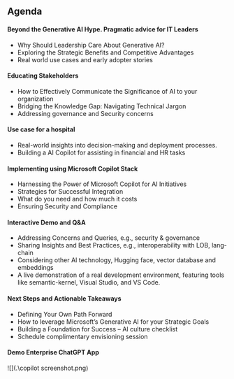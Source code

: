 ## Agenda

#### Beyond the Generative AI Hype. Pragmatic advice for IT Leaders

- Why Should Leadership Care About Generative AI?
- Exploring the Strategic Benefits and Competitive Advantages
- Real world use cases and early adopter stories



#### Educating Stakeholders

- How to Effectively Communicate the Significance of AI to your organization
- Bridging the Knowledge Gap: Navigating Technical Jargon
- Addressing governance and Security concerns



#### Use case for a hospital

- Real-world insights into decision-making and deployment processes.
- Building a AI Copilot for assisting in financial and HR tasks



#### Implementing using Microsoft Copilot Stack

- Harnessing the Power of Microsoft Copilot for AI Initiatives
- Strategies for Successful Integration
- What do you need and how much it costs
- Ensuring Security and Compliance



#### Interactive Demo and Q&A

- Addressing Concerns and Queries, e.g., security & governance
- Sharing Insights and Best Practices, e.g., interoperability with LOB, lang-chain 
- Considering other AI technology, Hugging face, vector database and embeddings
- A live demonstration of a real development environment, featuring tools like semantic-kernel, Visual Studio, and VS Code.



#### Next Steps and Actionable Takeaways

- Defining Your Own Path Forward
- How to leverage Microsoft’s Generative AI for your Strategic Goals
- Building a Foundation for Success – AI culture checklist
- Schedule complimentary envisioning session



#### Demo Enterprise ChatGPT App

![](.\copilot screenshot.png)